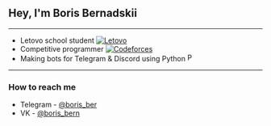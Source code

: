 ## Hey, I'm Boris Bernadskii

---

* Letovo school student [<img src="https://letovo.ru/favicon.ico" alt="Letovo">](https://letovo.ru/)
* Competitive programmer [<img src="https://codeforces.com/favicon.ico" alt="Codeforces">](https://codeforces.com/profile/Boris_Ber)
* Making bots for Telegram & Discord using Python [<img src="https://python.org/favicon.ico" alt="Python" width=16 height=16>](https://python.org/)

---

### How to reach me
* Telegram - [@boris_ber](https://t.me/boris_ber)
* VK - [@boris_bern](https://vk.com/boris_bern)
